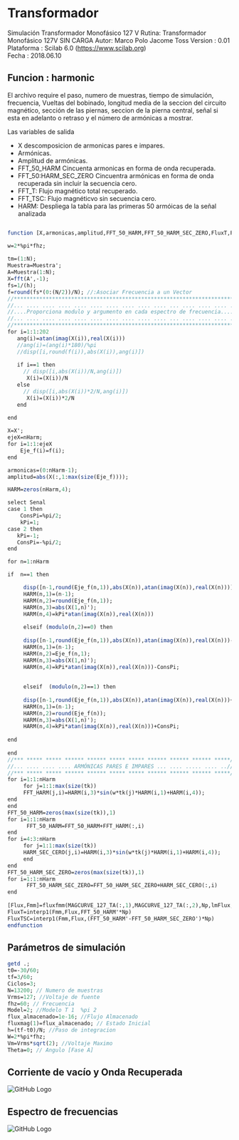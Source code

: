 # Transformador
Simulación Transformador Monofásico 127 V
Rutina: Transformador Monofásico 127V SIN CARGA 
Autor: Marco Polo Jacome Toss 
Version : 0.01                                           
Plataforma : Scilab 6.0 (https://www.scilab.org)      
Fecha : 2018.06.10          


## Funcion : harmonic
El archivo require el paso, numero de muestras, tiempo de simulación, frecuencia, Vueltas del bobinado, longitud media de la seccion del circuito magnético, sección de las piernas, seccion de la pierna central, señal si esta en adelanto o retraso y el número de armónicas
a mostrar.

Las variables de salida 
* X descomposicion de armonicas pares e impares.
* Armónicas.
* Amplitud de armónicas.
* FFT_50_HARM Cincuenta armonicas en forma de onda recuperada.
* FFT_50:HARM_SEC_ZERO Cincuentra armónicas en forma de onda recuperada sin incluir la secuencia cero.
* FFT_T: Flujo magnético total recuperado.
* FFT_TSC: Flujo magnéticvo sin secuencia cero.
* HARM: Despliega la tabla para las primeras 50 armóicas de la señal analizada



```scilab

function [X,armonicas,amplitud,FFT_50_HARM,FFT_50_HARM_SEC_ZERO,FluxT,FluxTSC,HARM]=harmonic(N,h,Muestra,tk,fhz,Np,lmFlux,SeccionI,Senal,nHarm)

w=2*%pi*fhz;
    
tm=(1:N);
Muestra=Muestra';
A=Muestra(1:N);
X=fft(A',-1);
fs=1/(h);
f=round(fs*(0:(N/2))/N); //:Asociar Frecuencia a un Vector
//*********************************************************************//
//... .... .... .... .... .... .... .... .... .... ... .... .... .... .//
//....Proporciona modulo y argumento en cada espectro de frecuencia....//
//... .... .... .... .... .... .... .... .... .... ... .... .... .... .//
//*********************************************************************//
for i=1:1:202
   ang(i)=atan(imag(X(i)),real(X(i))) 
   //ang(i)=(ang(i)*180)/%pi
   //disp([i,round(f(i)),abs(X(i)),ang(i)])
        
   if i==1 then 
     // disp([i,abs(X(i))/N,ang(i)])
      X(i)=(X(i))/N     
   else
     // disp([i,abs(X(i))*2/N,ang(i)])
      X(i)=(X(i))*2/N     
   end 
   
end

X=X';
ejeX=nHarm;
for i=1:1:ejeX
    Eje_f(i)=f(i);
end

armonicas=(0:nHarm-1);
amplitud=abs(X(:,1:max(size(Eje_f))));

HARM=zeros(nHarm,4);

select Senal
case 1 then
    ConsPi=%pi/2;
    kPi=1;
case 2 then 
   kPi=-1;   
   ConsPi=-%pi/2; 
end

for n=1:nHarm

if  n==1 then

     disp([n-1,round(Eje_f(n,1)),abs(X(n)),atan(imag(X(n)),real(X(n)))])
     HARM(n,1)=(n-1);
     HARM(n,2)=round(Eje_f(n,1));
     HARM(n,3)=abs(X(1,n)');
     HARM(n,4)=kPi*atan(imag(X(n)),real(X(n)))
     
     elseif (modulo(n,2)==0) then
    
     disp([n-1,round(Eje_f(n,1)),abs(X(n)),atan(imag(X(n)),real(X(n)))-ConsPi])
     HARM(n,1)=(n-1);
     HARM(n,2)=Eje_f(n,1);
     HARM(n,3)=abs(X(1,n)');
     HARM(n,4)=kPi*atan(imag(X(n)),real(X(n)))-ConsPi;
    
     
     elseif  (modulo(n,2)==1) then
  
     disp([n-1,round(Eje_f(n,1)),abs(X(n)),atan(imag(X(n)),real(X(n)))+ConsPi])
     HARM(n,1)=(n-1);
     HARM(n,2)=round(Eje_f(n));
     HARM(n,3)=abs(X(1,n)');
     HARM(n,4)=kPi*atan(imag(X(n)),real(X(n)))+ConsPi;
     
end
     
end
//*** ***** ***** ****** ****** ***** ***** ****** ****** ****** *****//
//... .... .... .... ARMÓNICAS PARES E IMPARES ... .... ..... .... ..//
//*** ***** ***** ****** ****** ***** ***** ****** ****** ****** *****//
for i=1:1:nHarm
     for j=1:1:max(size(tk))
     FFT_HARM(j,i)=HARM(i,3)*sin(w*tk(j)*HARM(i,1)+HARM(i,4));
end
end
FFT_50_HARM=zeros(max(size(tk)),1)
for i=1:1:nHarm 
      FFT_50_HARM=FFT_50_HARM+FFT_HARM(:,i)
end
for i=4:3:nHarm
     for j=1:1:max(size(tk))
     HARM_SEC_CERO(j,i)=HARM(i,3)*sin(w*tk(j)*HARM(i,1)+HARM(i,4));
     end
end
FFT_50_HARM_SEC_ZERO=zeros(max(size(tk)),1)
for i=1:1:nHarm
      FFT_50_HARM_SEC_ZERO=FFT_50_HARM_SEC_ZERO+HARM_SEC_CERO(:,i)
end
 
[Flux,Fmm]=fluxfmm(MAGCURVE_127_TA(:,1),MAGCURVE_127_TA(:,2),Np,lmFlux,SeccionI)
FluxT=interp1(Fmm,Flux,FFT_50_HARM'*Np)
FluxTSC=interp1(Fmm,Flux,(FFT_50_HARM'-FFT_50_HARM_SEC_ZERO')*Np)
endfunction

```

## Parámetros de simulación
```scilab
getd .;
t0=-30/60;
tf=3/60;
Ciclos=3;
N=13200; // Numero de muestras
Vrms=127; //Voltaje de fuente 
fhz=60; // Frecuencia 
Model=2; //Modelo T 1  %pi 2
flux_almacenado=1e-16; //Flujo Almacenado
fluxmag(1)=flux_almacenado; // Estado Inicial    
h=(tf-t0)/N; //Paso de integracion
W=2*%pi*fhz; 
Vm=Vrms*sqrt(2); //Voltaje Maximo  
Theta=0; // Angulo [Fase A]
```

## Corriente de vacío  y Onda Recuperada

![GitHub Logo](https://image.ibb.co/dAZT1e/Io.jpg)

## Espectro de frecuencias

![GitHub Logo](https://image.ibb.co/cWOv30/espectro.jpg)





